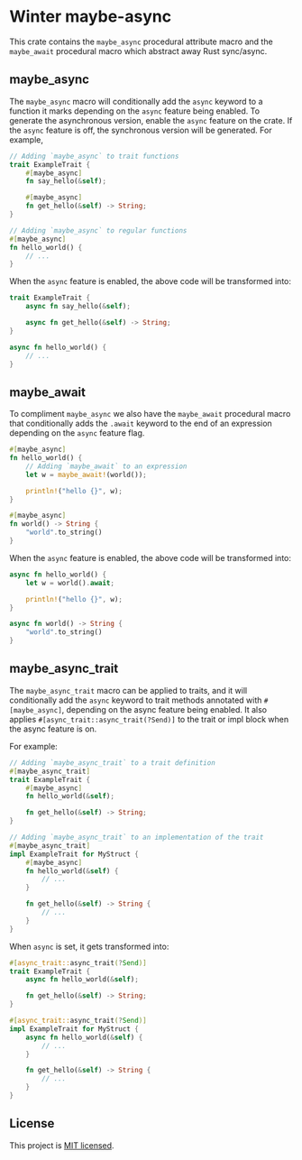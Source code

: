 # Winter maybe-async

This crate contains the `maybe_async` procedural attribute macro and the `maybe_await` procedural macro which abstract away Rust sync/async.

## maybe_async

The `maybe_async` macro will conditionally add the `async` keyword to a function it marks depending on the `async` feature being enabled. To generate the asynchronous version, enable the `async` feature on the crate. If the `async` feature is off, the synchronous version will be generated. For example,

```rust
// Adding `maybe_async` to trait functions
trait ExampleTrait {
    #[maybe_async]
    fn say_hello(&self);

    #[maybe_async]
    fn get_hello(&self) -> String;
}

// Adding `maybe_async` to regular functions
#[maybe_async]
fn hello_world() {
    // ...
}
```

When the `async` feature is enabled, the above code will be transformed into:

```rust
trait ExampleTrait {
    async fn say_hello(&self);

    async fn get_hello(&self) -> String;
}

async fn hello_world() {
    // ...
}
```

## maybe_await

To compliment `maybe_async` we also have the `maybe_await` procedural macro that conditionally adds the `.await` keyword to the end of an expression depending on the `async` feature flag.

```rust
#[maybe_async]
fn hello_world() {
    // Adding `maybe_await` to an expression
    let w = maybe_await!(world());

    println!("hello {}", w);
}

#[maybe_async]
fn world() -> String {
    "world".to_string()
}
```

When the `async` feature is enabled, the above code will be transformed into:

```rust
async fn hello_world() {
    let w = world().await;

    println!("hello {}", w);
}

async fn world() -> String {
    "world".to_string()
}
```

## maybe_async_trait

The `maybe_async_trait` macro can be applied to traits, and it will conditionally add the `async` keyword to trait methods annotated with `#[maybe_async]`, depending on the async feature being enabled. It also applies `#[async_trait::async_trait(?Send)]` to the trait or impl block when the async feature is on.

For example:

```rust
// Adding `maybe_async_trait` to a trait definition
#[maybe_async_trait]
trait ExampleTrait {
    #[maybe_async]
    fn hello_world(&self);

    fn get_hello(&self) -> String;
}

// Adding `maybe_async_trait` to an implementation of the trait
#[maybe_async_trait]
impl ExampleTrait for MyStruct {
    #[maybe_async]
    fn hello_world(&self) {
        // ...
    }

    fn get_hello(&self) -> String {
        // ...
    }
}
```

When `async` is set, it gets transformed into:

```rust
#[async_trait::async_trait(?Send)]
trait ExampleTrait {
    async fn hello_world(&self);

    fn get_hello(&self) -> String;
}

#[async_trait::async_trait(?Send)]
impl ExampleTrait for MyStruct {
    async fn hello_world(&self) {
        // ...
    }

    fn get_hello(&self) -> String {
        // ...
    }
}
```

## License

This project is [MIT licensed](../../LICENSE).
